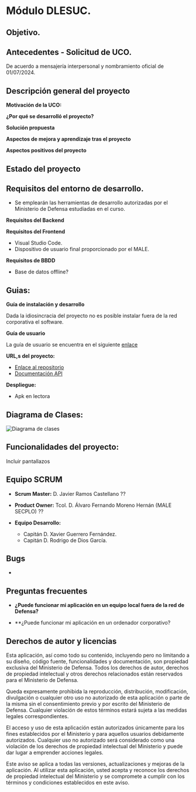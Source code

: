 
# Módulo DLESUC.

## Objetivo.


## Antecedentes - Solicitud de UCO.

De acuerdo a mensajería interpersonal y nombramiento oficial de 01/07/2024.

## Descripción general del proyecto

**Motivación de la UCO:**



**¿Por qué se desarrolló el proyecto?**



**Solución propuesta**



**Aspectos de mejora y aprendizaje tras el proyecto**



**Aspectos positivos del proyecto**


## Estado del proyecto



## Requisitos del entorno de desarrollo.
- Se emplearán las herramientas de desarrollo autorizadas por el Ministerio de Defensa estudiadas en el curso.


**Requisitos del Backend**

 

**Requisitos del Frontend**
 - Visual Studio Code.
 - Dispositivo de usuario final proporcionado por el MALE.
 
**Requisitos de BBDD**
 - Base de datos offline?

## Guias:

**Guía de instalación y desarrollo**

Dada la idiosincracia del proyecto no es posible instalar fuera de la red corporativa el software.

**Guía de usuario**

La guía de usuario se encuentra en el siguiente [enlace]()

**URL,s del proyecto:**

- [Enlace al repositorio](https://git.institutomilitar.com/GuerreroDIM46/dlesuc) 
- [Documentación API]()

**Despliegue:**

- Apk en lectora

## Diagrama de Clases:

![Diagrama de clases]()

## Funcionalidades del proyecto:

Incluir pantallazos


## Equipo SCRUM

- **Scrum Master:** D. Javier Ramos Castellano ??

- **Product Owner:** Tcol. D. Álvaro Fernando  Moreno Hernán (MALE SECPLO) ??

- **Equipo Desarrollo:**
  - Capitán D. Xavier Guerrero Fernández.
  - Capitán D. Rodrigo de Dios García.

## Bugs

- 

## Preguntas frecuentes

- **¿Puede funcionar mi aplicación en un equipo local fuera de la red de Defensa?**
  
- **¿Puede funcionar mi aplicación en un ordenador corporativo?
  

## Derechos de autor y licencias

Esta aplicación, así como todo su contenido, incluyendo pero no limitando a su diseño, código fuente, funcionalidades y documentación, son propiedad exclusiva del Ministerio de Defensa. Todos los derechos de autor, derechos de propiedad intelectual y otros derechos relacionados están reservados para el Ministerio de Defensa.

Queda expresamente prohibida la reproducción, distribución, modificación, divulgación o cualquier otro uso no autorizado de esta aplicación o parte de la misma sin el consentimiento previo y por escrito del Ministerio de Defensa. Cualquier violación de estos términos estará sujeta a las medidas legales correspondientes.

El acceso y uso de esta aplicación están autorizados únicamente para los fines establecidos por el Ministerio y para aquellos usuarios debidamente autorizados. Cualquier uso no autorizado será considerado como una violación de los derechos de propiedad intelectual del Ministerio y puede dar lugar a emprender acciones legales.

Este aviso se aplica a todas las versiones, actualizaciones y mejoras de la aplicación. Al utilizar esta aplicación, usted acepta y reconoce los derechos de propiedad intelectual del Ministerio y se compromete a cumplir con los términos y condiciones establecidos en este aviso.

